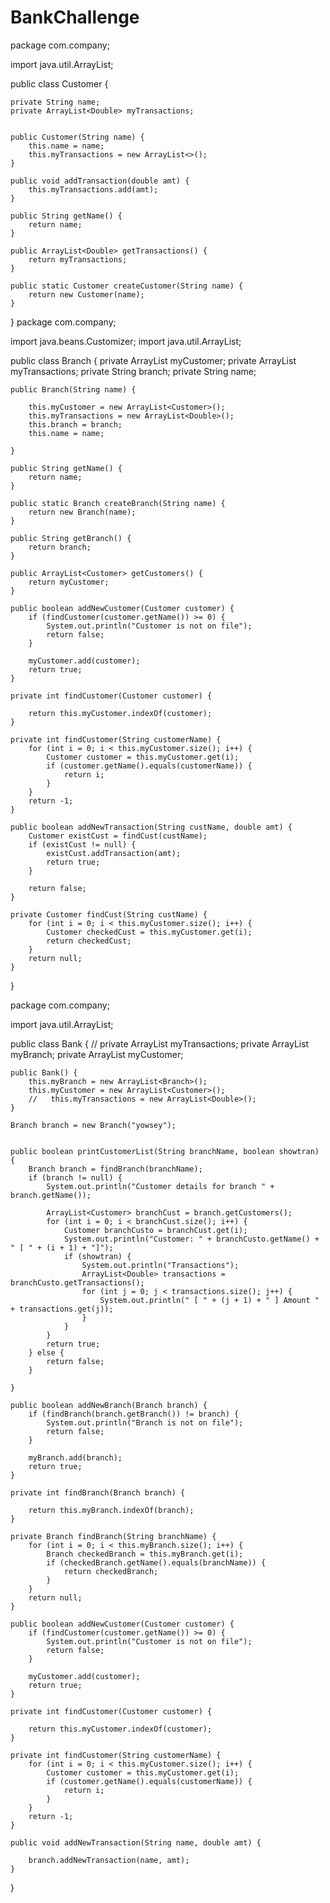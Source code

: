 # BankChallenge
package com.company;

import java.util.ArrayList;

public class Customer {

    private String name;
    private ArrayList<Double> myTransactions;


    public Customer(String name) {
        this.name = name;
        this.myTransactions = new ArrayList<>();
    }

    public void addTransaction(double amt) {
        this.myTransactions.add(amt);
    }

    public String getName() {
        return name;
    }

    public ArrayList<Double> getTransactions() {
        return myTransactions;
    }

    public static Customer createCustomer(String name) {
        return new Customer(name);
    }


}
package com.company;

import java.beans.Customizer;
import java.util.ArrayList;


public class Branch {
    private ArrayList<Customer> myCustomer;
    private ArrayList<Double> myTransactions;
    private String branch;
    private String name;


    public Branch(String name) {

        this.myCustomer = new ArrayList<Customer>();
        this.myTransactions = new ArrayList<Double>();
        this.branch = branch;
        this.name = name;

    }

    public String getName() {
        return name;
    }

    public static Branch createBranch(String name) {
        return new Branch(name);
    }

    public String getBranch() {
        return branch;
    }

    public ArrayList<Customer> getCustomers() {
        return myCustomer;
    }

    public boolean addNewCustomer(Customer customer) {
        if (findCustomer(customer.getName()) >= 0) {
            System.out.println("Customer is not on file");
            return false;
        }

        myCustomer.add(customer);
        return true;
    }

    private int findCustomer(Customer customer) {

        return this.myCustomer.indexOf(customer);
    }

    private int findCustomer(String customerName) {
        for (int i = 0; i < this.myCustomer.size(); i++) {
            Customer customer = this.myCustomer.get(i);
            if (customer.getName().equals(customerName)) {
                return i;
            }
        }
        return -1;
    }

    public boolean addNewTransaction(String custName, double amt) {
        Customer existCust = findCust(custName);
        if (existCust != null) {
            existCust.addTransaction(amt);
            return true;
        }

        return false;
    }

    private Customer findCust(String custName) {
        for (int i = 0; i < this.myCustomer.size(); i++) {
            Customer checkedCust = this.myCustomer.get(i);
            return checkedCust;
        }
        return null;
    }


}

package com.company;

import java.util.ArrayList;


public class Bank {
    // private ArrayList<Double> myTransactions;
    private ArrayList<Branch> myBranch;
    private ArrayList<Customer> myCustomer;


    public Bank() {
        this.myBranch = new ArrayList<Branch>();
        this.myCustomer = new ArrayList<Customer>();
        //   this.myTransactions = new ArrayList<Double>();
    }

    Branch branch = new Branch("yowsey");


    public boolean printCustomerList(String branchName, boolean showtran) {
        Branch branch = findBranch(branchName);
        if (branch != null) {
            System.out.println("Customer details for branch " + branch.getName());

            ArrayList<Customer> branchCust = branch.getCustomers();
            for (int i = 0; i < branchCust.size(); i++) {
                Customer branchCusto = branchCust.get(i);
                System.out.println("Customer: " + branchCusto.getName() + " [ " + (i + 1) + "]");
                if (showtran) {
                    System.out.println("Transactions");
                    ArrayList<Double> transactions = branchCusto.getTransactions();
                    for (int j = 0; j < transactions.size(); j++) {
                        System.out.println(" [ " + (j + 1) + " ] Amount " + transactions.get(j));
                    }
                }
            }
            return true;
        } else {
            return false;
        }

    }

    public boolean addNewBranch(Branch branch) {
        if (findBranch(branch.getBranch()) != branch) {
            System.out.println("Branch is not on file");
            return false;
        }

        myBranch.add(branch);
        return true;
    }

    private int findBranch(Branch branch) {

        return this.myBranch.indexOf(branch);
    }

    private Branch findBranch(String branchName) {
        for (int i = 0; i < this.myBranch.size(); i++) {
            Branch checkedBranch = this.myBranch.get(i);
            if (checkedBranch.getName().equals(branchName)) {
                return checkedBranch;
            }
        }
        return null;
    }

    public boolean addNewCustomer(Customer customer) {
        if (findCustomer(customer.getName()) >= 0) {
            System.out.println("Customer is not on file");
            return false;
        }

        myCustomer.add(customer);
        return true;
    }

    private int findCustomer(Customer customer) {

        return this.myCustomer.indexOf(customer);
    }

    private int findCustomer(String customerName) {
        for (int i = 0; i < this.myCustomer.size(); i++) {
            Customer customer = this.myCustomer.get(i);
            if (customer.getName().equals(customerName)) {
                return i;
            }
        }
        return -1;
    }

    public void addNewTransaction(String name, double amt) {

        branch.addNewTransaction(name, amt);
    }


}


